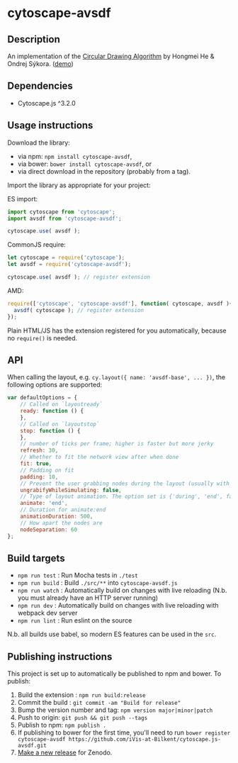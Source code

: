 cytoscape-avsdf
================================================================================


## Description

An implementation of the [Circular Drawing Algorithm](https://www.researchgate.net/publication/229019459_New_circular_drawing_algorithms) by Hongmei He & Ondrej Sýkora. ([demo](https://raw.githack.com/iVis-at-Bilkent/cytoscape.js-avsdf/unstable/demo.html))

## Dependencies

 * Cytoscape.js ^3.2.0

## Usage instructions

Download the library:
 * via npm: `npm install cytoscape-avsdf`,
 * via bower: `bower install cytoscape-avsdf`, or
 * via direct download in the repository (probably from a tag).

Import the library as appropriate for your project:

ES import:

```js
import cytoscape from 'cytoscape';
import avsdf from 'cytoscape-avsdf';

cytoscape.use( avsdf );
```

CommonJS require:

```js
let cytoscape = require('cytoscape');
let avsdf = require('cytoscape-avsdf');

cytoscape.use( avsdf ); // register extension
```

AMD:

```js
require(['cytoscape', 'cytoscape-avsdf'], function( cytoscape, avsdf ){
  avsdf( cytoscape ); // register extension
});
```

Plain HTML/JS has the extension registered for you automatically, because no `require()` is needed.


## API

When calling the layout, e.g. `cy.layout({ name: 'avsdf-base', ... })`, the following options are supported:

```js
var defaultOptions = {
    // Called on `layoutready`
    ready: function () {
    },
    // Called on `layoutstop`
    stop: function () {
    },
    // number of ticks per frame; higher is faster but more jerky
    refresh: 30,
    // Whether to fit the network view after when done
    fit: true,
    // Padding on fit
    padding: 10,
    // Prevent the user grabbing nodes during the layout (usually with animate:true)
    ungrabifyWhileSimulating: false,
    // Type of layout animation. The option set is {'during', 'end', false}
    animate: 'end',
    // Duration for animate:end
    animationDuration: 500,   
    // How apart the nodes are
    nodeSeparation: 60
};
```

## Build targets

* `npm run test` : Run Mocha tests in `./test`
* `npm run build` : Build `./src/**` into `cytoscape-avsdf.js`
* `npm run watch` : Automatically build on changes with live reloading (N.b. you must already have an HTTP server running)
* `npm run dev` : Automatically build on changes with live reloading with webpack dev server
* `npm run lint` : Run eslint on the source

N.b. all builds use babel, so modern ES features can be used in the `src`.


## Publishing instructions

This project is set up to automatically be published to npm and bower.  To publish:

1. Build the extension : `npm run build:release`
1. Commit the build : `git commit -am "Build for release"`
1. Bump the version number and tag: `npm version major|minor|patch`
1. Push to origin: `git push && git push --tags`
1. Publish to npm: `npm publish .`
1. If publishing to bower for the first time, you'll need to run `bower register cytoscape-avsdf https://github.com/iVis-at-Bilkent/cytoscape.js-avsdf.git`
1. [Make a new release](https://github.com/iVis-at-Bilkent/cytoscape.js-avsdf/releases/new) for Zenodo.
